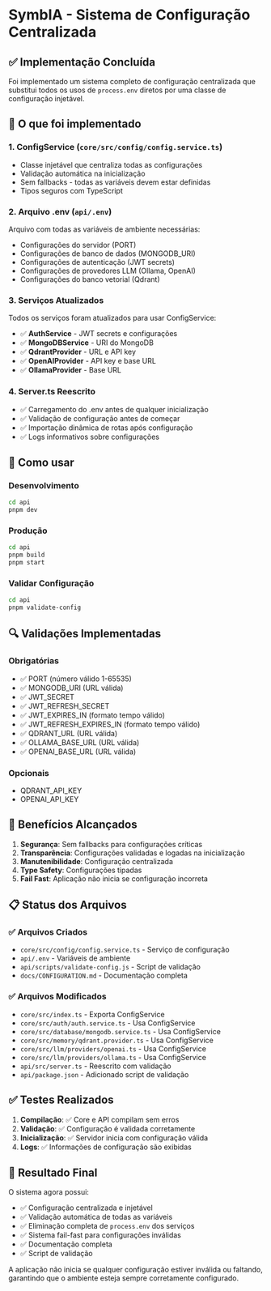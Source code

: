 # SymbIA - Sistema de Configuração Centralizada

## ✅ Implementação Concluída

Foi implementado um sistema completo de configuração centralizada que substitui todos os usos de `process.env` diretos por uma classe de configuração injetável.

## 🔧 O que foi implementado

### 1. ConfigService (`core/src/config/config.service.ts`)
- Classe injetável que centraliza todas as configurações
- Validação automática na inicialização
- Sem fallbacks - todas as variáveis devem estar definidas
- Tipos seguros com TypeScript

### 2. Arquivo .env (`api/.env`)
Arquivo com todas as variáveis de ambiente necessárias:
- Configurações do servidor (PORT)
- Configurações de banco de dados (MONGODB_URI)
- Configurações de autenticação (JWT secrets)
- Configurações de provedores LLM (Ollama, OpenAI)
- Configurações do banco vetorial (Qdrant)

### 3. Serviços Atualizados
Todos os serviços foram atualizados para usar ConfigService:
- ✅ **AuthService** - JWT secrets e configurações
- ✅ **MongoDBService** - URI do MongoDB
- ✅ **QdrantProvider** - URL e API key
- ✅ **OpenAIProvider** - API key e base URL
- ✅ **OllamaProvider** - Base URL

### 4. Server.ts Reescrito
- ✅ Carregamento do .env antes de qualquer inicialização
- ✅ Validação de configuração antes de começar
- ✅ Importação dinâmica de rotas após configuração
- ✅ Logs informativos sobre configurações

## 🎯 Como usar

### Desenvolvimento
```bash
cd api
pnpm dev
```

### Produção
```bash
cd api
pnpm build
pnpm start
```

### Validar Configuração
```bash
cd api
pnpm validate-config
```

## 🔍 Validações Implementadas

### Obrigatórias
- ✅ PORT (número válido 1-65535)
- ✅ MONGODB_URI (URL válida)
- ✅ JWT_SECRET
- ✅ JWT_REFRESH_SECRET
- ✅ JWT_EXPIRES_IN (formato tempo válido)
- ✅ JWT_REFRESH_EXPIRES_IN (formato tempo válido)
- ✅ QDRANT_URL (URL válida)
- ✅ OLLAMA_BASE_URL (URL válida)
- ✅ OPENAI_BASE_URL (URL válida)

### Opcionais
- QDRANT_API_KEY
- OPENAI_API_KEY

## 🚀 Benefícios Alcançados

1. **Segurança**: Sem fallbacks para configurações críticas
2. **Transparência**: Configurações validadas e logadas na inicialização
3. **Manutenibilidade**: Configuração centralizada
4. **Type Safety**: Configurações tipadas
5. **Fail Fast**: Aplicação não inicia se configuração incorreta

## 📋 Status dos Arquivos

### ✅ Arquivos Criados
- `core/src/config/config.service.ts` - Serviço de configuração
- `api/.env` - Variáveis de ambiente
- `api/scripts/validate-config.js` - Script de validação
- `docs/CONFIGURATION.md` - Documentação completa

### ✅ Arquivos Modificados
- `core/src/index.ts` - Exporta ConfigService
- `core/src/auth/auth.service.ts` - Usa ConfigService
- `core/src/database/mongodb.service.ts` - Usa ConfigService
- `core/src/memory/qdrant.provider.ts` - Usa ConfigService
- `core/src/llm/providers/openai.ts` - Usa ConfigService
- `core/src/llm/providers/ollama.ts` - Usa ConfigService
- `api/src/server.ts` - Reescrito com validação
- `api/package.json` - Adicionado script de validação

## ✅ Testes Realizados

1. **Compilação**: ✅ Core e API compilam sem erros
2. **Validação**: ✅ Configuração é validada corretamente
3. **Inicialização**: ✅ Servidor inicia com configuração válida
4. **Logs**: ✅ Informações de configuração são exibidas

## 🎉 Resultado Final

O sistema agora possui:
- ✅ Configuração centralizada e injetável
- ✅ Validação automática de todas as variáveis
- ✅ Eliminação completa de `process.env` dos serviços
- ✅ Sistema fail-fast para configurações inválidas
- ✅ Documentação completa
- ✅ Script de validação

A aplicação não inicia se qualquer configuração estiver inválida ou faltando, garantindo que o ambiente esteja sempre corretamente configurado.
